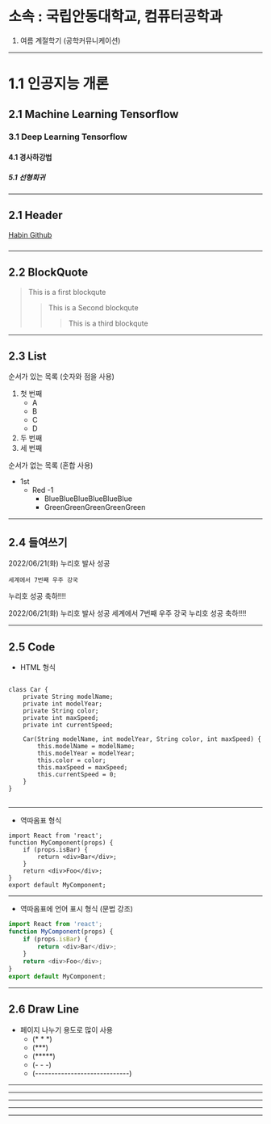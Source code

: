 소속 : 국립안동대학교, 컴퓨터공학과
==========================

1. 여름 계절학기 (공학커뮤니케이션)
-----------------------------------------

# 1.1 인공지능 개론
## 2.1 Machine Learning Tensorflow
### 3.1 Deep Learning Tensorflow
#### 4.1 경사하강법
##### 5.1 선형회귀



------------------------------------------------
## 2.1 Header
[Habin Github](https://github.com/HABINOH)
### 



------------------------------------------------
## 2.2 BlockQuote
> This is a first blockqute
>	> This is a Second blockqute
>	>	> This is a third blockqute



------------------------------------------------
## 2.3 List
순서가 있는 목록 (숫자와 점을 사용)
1. 첫 번째
	- A
	- B
	- C
	- D
2. 두 번째
3. 세 번째

순서가 없는 목록 (혼합 사용)
* 1st
  * Red -1
    * BlueBlueBlueBlueBlueBlue
    * GreenGreenGreenGreenGreen


------------------------------------------------
## 2.4 들여쓰기

2022/06/21(화) 누리호 발사 성공

	세계에서 7번째 우주 강국

누리호 성공 축하!!!!


2022/06/21(화) 누리호 발사 성공
	세계에서 7번째 우주 강국
누리호 성공 축하!!!! 

------------------------------------------------
## 2.5 Code
* HTML 형식
<pre>
<code>
class Car {
	private String modelName;
	private int modelYear;
	private String color;
	private int maxSpeed;
	private int currentSpeed;
	
	Car(String modelName, int modelYear, String color, int maxSpeed) {
		this.modelName = modelName;
		this.modelYear = modelYear;
		this.color = color;
		this.maxSpeed = maxSpeed;
		this.currentSpeed = 0;
	}
}
</code>
</pre>
------------------------------------------------
* 역따옴표 형식
```
import React from 'react';
function MyComponent(props) {
	if (props.isBar) {
		return <div>Bar</div>;
	}
	return <div>Foo</div>;
}
export default MyComponent;
```
------------------------------------------------
* 역따옴표에 언어 표시 형식 (문법 강조)
``` js
import React from 'react';
function MyComponent(props) {
	if (props.isBar) {
		return <div>Bar</div>;
	}
	return <div>Foo</div>;
}
export default MyComponent;
```
------------------------------------------------

## 2.6 Draw Line
* 페이지 나누기 용도로 많이 사용
  - (* * *)
  - (***)
  - (*****)
  - (- - -)
  - (-----------------------------)
* * *
***
*****
- - - 
-------------------------------